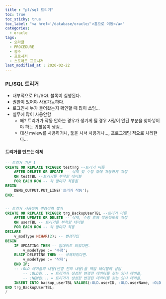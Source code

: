 ```yaml
---
title : "pl/sql 트리거"
toc: true
toc_sticky: true
toc_label: "<a href='/database/oracle/'>홈으로 이동</a>"
categories:
  - oracle
tags:
  - 오라클
  - PROCEDURE
  - 함수
  - 프로시저
  - 스토어드 프로시저
last_modified_at : 2020-02-22
---
```



### PL/SQL 트리거
- 내부적으로 PL/SQL 블록이 실행된다.
- 권한이 있어야 사용가능하다.
- 로그인시 누가 들어왔는지 확인할 때 많이 쓰임... 
- 실무에 많이 사용안함 
    - 왜? 트리거가 작동 안하는 경우가 생기게 될 경우 사람이 안된 부분을 찾아넣어야 하는 귀찮음이 생김...
    - 대신 mview를 사용하거나, 툴을 사서 사용거나..., 프로그래밍 적으로 처리한다...

#### 트리거를 만드는 예제
~~~sql
-- 트리거 기본 1
CREATE OR REPLACE TRIGGER testTrg --트리거 이름
    AFTER DELETE OR UPDATE -- 삭제 및 수정 후에 자동하게 지정
    ON testTBL --트리거를 부착할 테이블
    FOR EACH ROW -- 각 행마다 적용됨
BEGIN
    DBMS_OUTPUT.PUT_LINE('트리거 작동');
END;


-- 트리거 사용하여 변경이력 쌓기
CREATE OR REPLACE TRIGGER trg_BackupUserTBL --트리거 이름
    AFTER UPDATE OR DELETE -- 삭제, 수정 후에 작동하도록 지정
    ON userTBL -- 트리거를 부착할 테이블
    FOR EACH ROW -- 각 행마다 적용
DECLARE
    v_modType NCHAR(2); -- 변경타입
BEGIN
    IF UPDATING THEN -- 업데이트 되었다면.
        v_modeType := '수정';
    ELSIF DELETING THEN -- 삭제되었다면.
        v_modeType := '삭제';
    END IF;
    -- :OLD 테이블의 내용(변경 전의 내용)을 백업 테이블에 삽입
        -- :OLD란... = 트리거가 생성한 변경전 데이터를 갖는 임시 테이블, 
        -- :NEW란... = 트리거가 생성한 변경된 데이터를 갖는 임시 테이블, 
    INSERT INTO backup_userTBL VALUES(:OLD.userID, :OLD.userName, :OLD.birthr);
END trg_BackupUserTBL;
/
~~~
